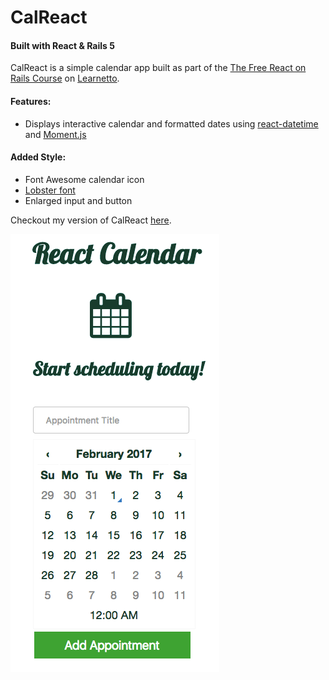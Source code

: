 # CalReact
#### Built with React & Rails 5

CalReact is a simple calendar app built as part of the [The Free React on Rails Course](https://learnetto.com/users/hrishio/courses/the-free-react-on-rails-course) on [Learnetto](https://learnetto.com).

#### Features:
* Displays interactive calendar and formatted dates using [react-datetime](https://github.com/YouCanBookMe/react-datetime) and [Moment.js](https://momentjs.com/)

#### Added Style:
* Font Awesome calendar icon
* [Lobster font](https://fonts.google.com/specimen/Lobster)
* Enlarged input and button

Checkout my version of CalReact [here](https://lkang-pdx-calreact.herokuapp.com/).

![Screenshot](app/assets/images/calreact.png)
